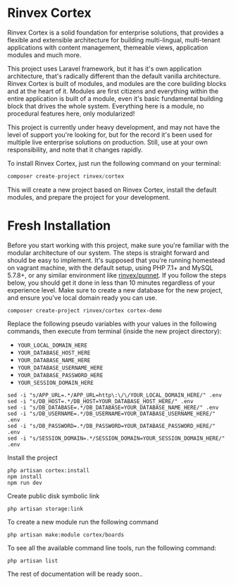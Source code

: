 # Rinvex Cortex

Rinvex Cortex is a solid foundation for enterprise solutions, that provides a flexible and extensible architecture for building multi-lingual, multi-tenant applications with content management, themeable views, application modules and much more.

This project uses Laravel framework, but it has it's own application architecture, that's radically different than the default vanilla architecture. Rinvex Cortex is built of modules, and modules are the core building blocks and at the heart of it. Modules are first citizens and everything within the entire application is built of a module, even it's basic fundamental building block that drives the whole system. Everything here is a module, no procedural features here, only modularized!

This project is currently under heavy development, and may not have the level of support you're looking for, but for the record it's been used for multiple live enterprise solutions on production. Still, use at your own responsibility, and note that it changes rapidly.

To install Rinvex Cortex, just run the following command on your terminal:
```php
composer create-project rinvex/cortex
```

This will create a new project based on Rinvex Cortex, install the default modules, and prepare the project for your development.


# Fresh Installation

Before you start working with this project, make sure you're familiar with the modular architecture of our system. The steps is straight forward and should be easy to implement.
It's supposed that you're running homestead on vagrant machine, with the default setup, using PHP 7.1+ and MySQL 5.7.8+, or any similar environment like [rinvex/punnet](https://github.com/rinvex/punnet).
If you follow the steps below, you should get it done in less than 10 minutes regardless of your experience level.
Make sure to create a new database for the new project, and ensure you've local domain ready you can use.

```
composer create-project rinvex/cortex cortex-demo
```

Replace the following pseudo variables with your values in the following commands, then execute from terminal (inside the new project directory):

- `YOUR_LOCAL_DOMAIN_HERE`
- `YOUR_DATABASE_HOST_HERE`
- `YOUR_DATABASE_NAME_HERE`
- `YOUR_DATABASE_USERNAME_HERE`
- `YOUR_DATABASE_PASSWORD_HERE`
- `YOUR_SESSION_DOMAIN_HERE`

```
sed -i "s/APP_URL=.*/APP_URL=http\:\/\/YOUR_LOCAL_DOMAIN_HERE/" .env
sed -i "s/DB_HOST=.*/DB_HOST=YOUR_DATABASE_HOST_HERE/" .env
sed -i "s/DB_DATABASE=.*/DB_DATABASE=YOUR_DATABASE_NAME_HERE/" .env
sed -i "s/DB_USERNAME=.*/DB_USERNAME=YOUR_DATABASE_USERNAME_HERE/" .env
sed -i "s/DB_PASSWORD=.*/DB_PASSWORD=YOUR_DATABASE_PASSWORD_HERE/" .env
sed -i "s/SESSION_DOMAIN=.*/SESSION_DOMAIN=YOUR_SESSION_DOMAIN_HERE/" .env
```

Install the project

```
php artisan cortex:install
npm install
npm run dev
```

Create public disk symbolic link

```
php artisan storage:link
```

To create a new module run the following command

```
php artisan make:module cortex/boards
```

To see all the available command line tools, run the following command:

```
php artisan list
```

The rest of documentation will be ready soon..
